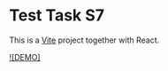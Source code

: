 # Test Task S7

This is a [Vite](https://vitejs.dev) project together with React.

[![DEMO]](https://2toymx-5173.csb.app/)
